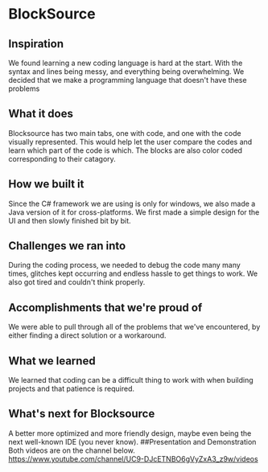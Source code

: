 # BlockSource
## Inspiration
We found learning a new coding language is hard at the start. With the syntax and lines being messy, and everything being overwhelming. We decided that we make a programming language that doesn't have these problems
## What it does
Blocksource has two main tabs, one with code, and one with the code visually represented. This would help let the user compare the codes and learn which part of the code is which. The blocks are also color coded corresponding to their catagory. 
## How we built it
Since the C# framework we are using is only for windows, we also made a Java version of it for cross-platforms. We first made a simple design for the UI and then slowly finished bit by bit. 
## Challenges we ran into
During the coding process, we needed to debug the code many many times, glitches kept occurring and endless hassle to get things to work. We also got tired and couldn't think properly.
## Accomplishments that we're proud of
We were able to pull through all of the problems that we've encountered, by either finding a direct solution or a workaround.
## What we learned
We learned that coding can be a difficult thing to work with when building projects and that patience is required.
## What's next for Blocksource
A better more optimized and more friendly design, maybe even being the next well-known IDE (you never know).
##Presentation and Demonstration
Both videos are on the channel below.
https://www.youtube.com/channel/UC9-DJcETNBO6gVyZxA3_z9w/videos
